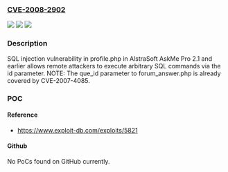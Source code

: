 ### [CVE-2008-2902](https://cve.mitre.org/cgi-bin/cvename.cgi?name=CVE-2008-2902)
![](https://img.shields.io/static/v1?label=Product&message=n%2Fa&color=blue)
![](https://img.shields.io/static/v1?label=Version&message=n%2Fa&color=blue)
![](https://img.shields.io/static/v1?label=Vulnerability&message=n%2Fa&color=brighgreen)

### Description

SQL injection vulnerability in profile.php in AlstraSoft AskMe Pro 2.1 and earlier allows remote attackers to execute arbitrary SQL commands via the id parameter.  NOTE: The que_id parameter to forum_answer.php is already covered by CVE-2007-4085.

### POC

#### Reference
- https://www.exploit-db.com/exploits/5821

#### Github
No PoCs found on GitHub currently.

